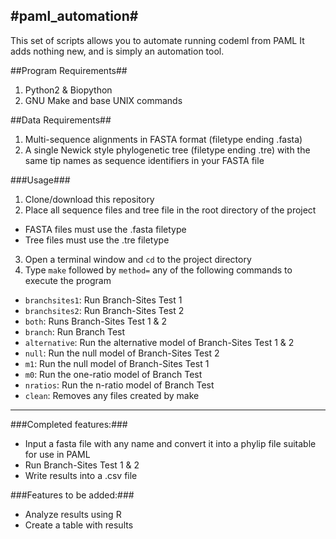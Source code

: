 #paml_automation#
---

This set of scripts allows you to automate running codeml from PAML It adds nothing new, and is simply an automation tool.

##Program Requirements##

1. Python2 & Biopython
2. GNU Make and base UNIX commands

##Data Requirements##

1. Multi-sequence alignments in FASTA format (filetype ending .fasta)
2. A single Newick style phylogenetic tree (filetype ending .tre) with the same tip names as sequence identifiers in your FASTA file

###Usage###

1. Clone/download this repository
2. Place all sequence files and tree file in the root directory of the project
  * FASTA files must use the .fasta filetype
  * Tree files must use the .tre filetype
3. Open a terminal window and `cd` to the project directory
4. Type `make` followed by `method=` any of the following commands to execute the program
  * `branchsites1`: Run Branch-Sites Test 1
  * `branchsites2`: Run Branch-Sites Test 2
  * `both`: Runs Branch-Sites Test 1 & 2
  * `branch`: Run Branch Test
  * `alternative`: Run the alternative model of Branch-Sites Test 1 & 2
  * `null`: Run the null model of Branch-Sites Test 2
  * `m1`: Run the null model of Branch-Sites Test 1
  * `m0`: Run the one-ratio model of Branch Test
  * `nratios`: Run the n-ratio model of Branch Test
  * `clean`: Removes any files created by make

---

###Completed features:###

* Input a fasta file with any name and convert it into a phylip file suitable for use in PAML
* Run Branch-Sites Test 1 & 2
* Write results into a .csv file

###Features to be added:###

* Analyze results using R
* Create a table with results
